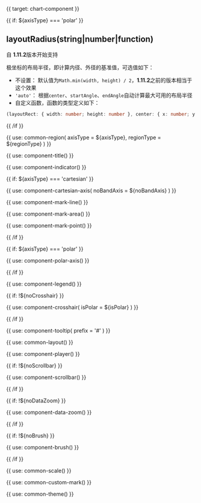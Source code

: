 {{ target: chart-component }}

<!-- 图表上通用的组件配置 -->

{{ if: ${axisType} === 'polar' }}

## layoutRadius(string|number|function)

自 **1.11.2**版本开始支持

极坐标的布局半径，即计算内径、外径的基准值，可选值如下：

- 不设置： 默认值为`Math.min(width, height) / 2`，**1.11.2**之前的版本相当于这个效果
- `'auto'`： 根据`center`、`startAngle`、`endAngle`自动计算最大可用的布局半径
- 自定义函数，函数的类型定义如下：

```ts
(layoutRect: { width: number; height: number }, center: { x: number; y: number }) => number;
```

{{ /if }}

<!-- region -->

{{ use: common-region(
  axisType = ${axisType},
  regionType = ${regionType}
) }}

<!-- title -->

{{ use: component-title() }}

<!-- indicator -->

{{ use: component-indicator() }}

<!-- axes -->

{{ if: ${axisType} === 'cartesian' }}

{{ use: component-cartesian-axis(
  noBandAxis = ${noBandAxis}
) }}

<!-- markLine -->

{{ use: component-mark-line() }}

<!-- markArea -->

{{ use: component-mark-area() }}

<!-- markPoint -->

{{ use: component-mark-point() }}

{{ /if }}

{{ if: ${axisType} === 'polar' }}

{{ use: component-polar-axis() }}

{{ /if }}

<!-- legends -->

{{ use: component-legend() }}

<!-- crosshair -->

{{ if: !${noCrosshair} }}

{{ use: component-crosshair(
  isPolar = ${isPolar}
) }}

{{ /if }}

<!-- tooltip -->

{{ use: component-tooltip(
  prefix = '#'
) }}

<!-- layout -->

{{ use: common-layout() }}

<!-- player -->

{{ use: component-player() }}

<!-- scrollbar -->

{{ if: !${noScrollbar} }}

{{ use: component-scrollbar() }}

{{ /if }}

<!-- dataZoom -->

{{ if: !${noDataZoom} }}

{{ use: component-data-zoom() }}

{{ /if }}

<!-- brush -->

{{ if: !${noBrush} }}

{{ use: component-brush() }}

{{ /if }}

<!-- scales -->

{{ use: common-scale() }}

<!-- customMark -->

{{ use: common-custom-mark() }}

<!-- theme -->

{{ use: common-theme() }}
